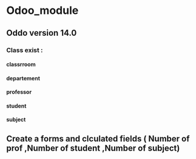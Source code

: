 # Odoo_module

## Oddo version 14.0

### Class exist :

#### classrroom
#### departement
#### professor
#### student
#### subject

## Create a forms and clculated fields ( Number of prof	,Number of student	,Number of subject)

